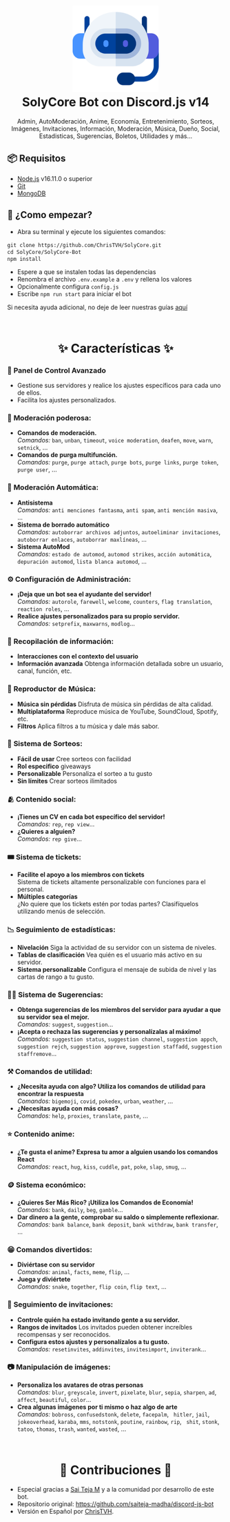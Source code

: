 <h1 align="center">
  <br>
  <a href="https://github.com/ChrisTVH"><img src="./SolyCore-Bot/docs/.gitbook/assets/bot.png" height="200" alt="Discord.js v14 Bot"></a>
  <br>
  SolyCore Bot con Discord.js v14
  <br>
</h1>

<p align="center">Admin, AutoModeración, Anime, Economía, Entretenimiento, Sorteos, Imágenes, Invitaciones, Información, Moderación, Música, Dueño, Social, Estadisticas, Sugerencias, Boletos, Utilidades y más...</p>


## 📦 Requisitos

- [Node.js](https://nodejs.org/en/) v16.11.0 o superior
- [Git](https://git-scm.com/downloads)
- [MongoDB](https://www.mongodb.com)

## 🚀 ¿Como empezar?

- Abra su terminal y ejecute los siguientes comandos:

```
git clone https://github.com/ChrisTVH/SolyCore.git
cd SolyCore/SolyCore-Bot
npm install
```

- Espere a que se instalen todas las dependencias
- Renombra el archivo `.env.example` a `.env` y rellena los valores
- Opcionalmente configura `config.js`
- Escribe `npm run start` para iniciar el bot

Si necesita ayuda adicional, no deje de leer nuestras guías [aquí](SolyCore-Bot/docs/additional/installation.md)

<br>

<h1 align="center"> ✨ Características ✨ </h1>

### 📡 **Panel de Control Avanzado**

- Gestione sus servidores y realice los ajustes específicos para cada uno de ellos.
- Facilita los ajustes personalizados.

### 🛑 **Moderación poderosa:**

- **Comandos de moderación.** <br /> _Comandos:_ `ban`, `unban`, `timeout`, `voice moderation`, `deafen`, `move`, `warn`, `setnick`, ...
- **Comandos de purga multifunción.** <br /> _Comandos:_ `purge`, `purge attach`, `purge bots`, `purge links`, `purge token`, `purge user`, ...

### 🤖 **Moderación Automática:**

- **Antisistema** <br /> _Comandos:_ `anti menciones fantasma`, `anti spam`, `anti mención masiva`, ...
- **Sistema de borrado automático** <br /> _Comandos:_ `autoborrar archivos adjuntos`, `autoeliminar invitaciones`, `autoborrar enlaces`, `autoborrar maxlíneas`, ...
- **Sistema AutoMod** <br /> _Comandos:_ `estado de automod`, `automod strikes`, `acción automática`, `depuración automod`, `lista blanca automod`, ...

### ⚙️ **Configuración de Administración:**

- **¡Deja que un bot sea el ayudante del servidor!** <br /> _Comandos:_ `autorole`, `farewell`, `welcome`, `counters`, `flag translation`, `reaction roles`, ...
- **Realice ajustes personalizados para su propio servidor.** <br /> _Comandos:_ `setprefix`, `maxwarns`, `modlog`...

### 💁 **Recopilación de información:**

- **Interacciones con el contexto del usuario**
- **Información avanzada** Obtenga información detallada sobre un usuario, canal, función, etc.

### 🎵 **Reproductor de Música:**

- **Música sin pérdidas** Disfruta de música sin pérdidas de alta calidad.
- **Multiplataforma** Reproduce música de YouTube, SoundCloud, Spotify, etc.
- **Filtros** Aplica filtros a tu música y dale más sabor.

### 🎉 **Sistema de Sorteos:**

- **Fácil de usar** Cree sorteos con facilidad
- **Rol especifico** giveaways
- **Personalizable** Personaliza el sorteo a tu gusto
- **Sin límites** Crear sorteos ilimitados

### 🫂 **Contenido social:**

- **¡Tienes un CV en cada bot específico del servidor!** <br /> _Comandos:_ `rep`, `rep view`...
- **¿Quieres a alguien?** <br /> _Comandos:_ `rep give`...

### 🎟 **Sistema de tickets:**

- **Facilite el apoyo a los miembros con tickets** <br/> Sistema de tickets altamente personalizable con funciones para el personal.
- **Múltiples categorías** <br/> ¿No quiere que los tickets estén por todas partes? Clasifíquelos utilizando menús de selección.

### 📉 **Seguimiento de estadísticas:**

- **Nivelación** Siga la actividad de su servidor con un sistema de niveles.
- **Tablas de clasificación** Vea quién es el usuario más activo en su servidor.
- **Sistema personalizable** Configura el mensaje de subida de nivel y las cartas de rango a tu gusto.

### 🙋‍♂️ **Sistema de Sugerencias:**

- **Obtenga sugerencias de los miembros del servidor para ayudar a que su servidor sea el mejor.** <br /> _Comandos:_ `suggest`, `suggestion`...
- **¡Acepta o rechaza las sugerencias y personalízalas al máximo!** <br /> _Comandos:_ `suggestion status`, `suggestion channel`, `suggestion appch`, `suggestion rejch`, `suggestion approve`, `suggestion staffadd`, `suggestion staffremove`...

### ⚒️ **Comandos de utilidad:**

- **¿Necesita ayuda con algo? Utiliza los comandos de utilidad para encontrar la respuesta** <br /> _Comandos:_ `bigemoji`, `covid`, `pokedex`, `urban`, `weather`, ...
- **¿Necesitas ayuda con más cosas?** <br /> _Comandos:_ `help`, `proxies`, `translate`, `paste`, ...

### ⭐ **Contenido anime:**

- **¿Te gusta el anime? Expresa tu amor a alguien usando los comandos React** <br /> _Comandos:_ `react`, `hug`, `kiss`, `cuddle`, `pat`, `poke`, `slap`, `smug`, ...

### 🪙 **Sistema económico:**

- **¿Quieres Ser Más Rico? ¡Utiliza los Comandos de Economía!** <br /> _Comandos:_ `bank`, `daily`, `beg`, `gamble`...
- **Dar dinero a la gente, comprobar su saldo o simplemente reflexionar.** <br /> _Comandos:_ `bank balance`, `bank deposit`, `bank withdraw`, `bank transfer`, ...

### 😁 **Comandos divertidos:**

- **Diviértase con su servidor** <br /> _Comandos:_ `animal`, `facts`, `meme`, `flip`, ...
- **Juega y diviértete** <br /> _Comandos:_ `snake`, `together`, `flip coin`, `flip text`, ...

### 📨 **Seguimiento de invitaciones:**

- **Controle quién ha estado invitando gente a su servidor.**
- **Rangos de invitados** Los invitados pueden obtener increíbles recompensas y ser reconocidos.
- **Configura estos ajustes y personalízalos a tu gusto.** <br /> _Comandos:_ `resetinvites`, `addinvites`, `invitesimport`, `inviterank`...

### 📷 **Manipulación de imágenes:**

- **Personaliza los avatares de otras personas** <br /> _Comandos:_ `blur`, `greyscale`, `invert`, `pixelate`, `blur`, `sepia`, `sharpen`, `ad`, `affect`, `beautiful`, `color`...
- **Crea algunas imágenes por ti mismo o haz algo de arte** <br /> _Comandos:_ `bobross`, `confusedstonk`, `delete`, `facepalm`, ` hitler`, `jail`, `jokeoverhead`, `karaba`, `mms`, `notstonk`, `poutine`, `rainbow`, `rip`, ` shit`, `stonk`, `tatoo`, `thomas`, `trash`, `wanted`, `wasted`, ...

<br>

<h1 align="center"> 🤝 Contribuciones 🤝 </h1>

- Especial gracias a [Sai Teja M](https://github.com/saiteja-madha) y a la comunidad por desarrollo de este bot.
- Repositorio original: https://github.com/saiteja-madha/discord-js-bot
- Versión en Español por [ChrisTVH](https://github.com/ChrisTVH).
